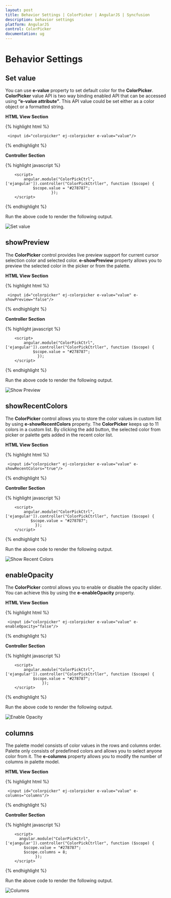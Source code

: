 ```yaml
---
layout: post
title: Behavior Settings | ColorPicker | AngularJS | Syncfusion
description: behavior settings
platform: AngularJS
control: ColorPicker
documentation: ug
---
```


# Behavior Settings

## Set value

You can use **e-value** property to set default color for the **ColorPicker**. **ColorPicker** value API is two way binding enabled API that can be accessed using **“e-value attribute”**. This API value could be set either as a color object or a formatted string.

**HTML View Section**

{% highlight html %}

     <input id="colorpicker" ej-colorpicker e-value="value"/>

{% endhighlight %}


**Controller Section**

{% highlight javascript %}

        <script>
            angular.module("ColorPickCtrl", ['ejangular']).controller("ColorPickCtrller", function ($scope) {
                $scope.value = "#278787";
                        });
        </script>

{% endhighlight %}

Run the above code to render the following output.

![Set value](Behavior-Settings_images/Behavior-Settings_images1.png)

## showPreview

The **ColorPicker** control provides live preview support for current cursor selection color and selected color. **e-showPreview** property allows you to preview the selected color in the picker or from the palette.

**HTML View Section**

{% highlight html %}

     <input id="colorpicker" ej-colorpicker e-value="value" e-showPreview="false"/>

{% endhighlight %}

**Controller Section**

{% highlight javascript %}

        <script>
            angular.module("ColorPickCtrl", ['ejangular']).controller("ColorPickCtrller", function ($scope) {
                $scope.value = "#278787";
                  });
        </script>

{% endhighlight %}

Run the above code to render the following output.

![Show Preview](Behavior-Settings_images/Behavior-Settings_images2.png)

## showRecentColors

The **ColorPicker** control allows you to store the color values in custom list by using **e-showRecentColors** property. The **ColorPicker** keeps up to 11 colors in a custom list. By clicking the add button, the selected color from picker or palette gets added in the recent color list.

**HTML View Section**

{% highlight html %}

     <input id="colorpicker" ej-colorpicker e-value="value" e-showRecentColors="true"/>

{% endhighlight %}

**Controller Section**

{% highlight javascript %}

        <script>
            angular.module("ColorPickCtrl", ['ejangular']).controller("ColorPickCtrller", function ($scope) {
               $scope.value = "#278787";
                 });
        </script>

{% endhighlight %}

Run the above code to render the following output.

![Show Recent Colors](Behavior-Settings_images/Behavior-Settings_images3.png)

## enableOpacity

The **ColorPicker** control allows you to enable or disable the opacity slider. You can achieve this by using the **e-enableOpacity** property.

**HTML View Section**

{% highlight html %}

     <input id="colorpicker" ej-colorpicker e-value="value" e-enableOpacity="false"/>

{% endhighlight %}

**Controller Section**

{% highlight javascript %}

        <script>
            angular.module("ColorPickCtrl", ['ejangular']).controller("ColorPickCtrller", function ($scope) {
                $scope.value = "#278787";
                    });
        </script>

{% endhighlight %}

Run the above code to render the following output.

![Enable Opacity](Behavior-Settings_images/Behavior-Settings_images4.png)

## columns

The palette model consists of color values in the rows and columns order. Palette only consists of predefined colors and allows you to select anyone color from it. The **e-columns** property allows you to modify the number of columns in palette model.

**HTML View Section**

{% highlight html %}

     <input id="colorpicker" ej-colorpicker e-value="value" e-columns="columns"/>

{% endhighlight %}

**Controller Section**

{% highlight javascript %}

        <script>
          angular.module("ColorPickCtrl", ['ejangular']).controller("ColorPickCtrller", function ($scope) {
            $scope.value = "#278787";
            $scope.columns = 8;
                 });
        </script>

{% endhighlight %}

Run the above code to render the following output.

![Columns](Behavior-Settings_images/Behavior-Settings_images5.png)